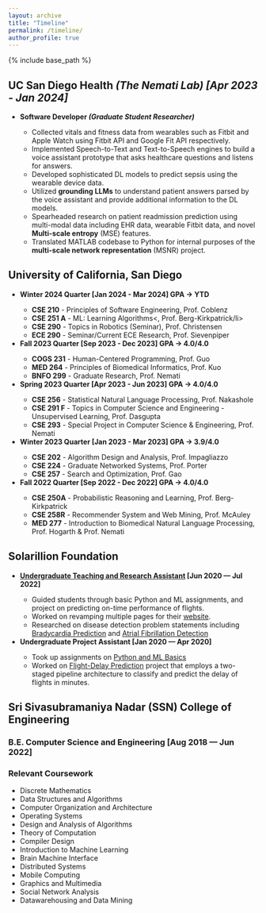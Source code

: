 ```yaml
---
layout: archive
title: "Timeline"
permalink: /timeline/
author_profile: true
---
```


{% include base_path %}

<h2>UC San Diego Health <i>(The Nemati Lab) [Apr 2023 - Jan 2024]</i></h2>
    <ul>
            <li><b>Software Developer <i>(Graduate Student Researcher)</i></b></li>
            <ul>
                <li>Collected vitals and fitness data from wearables such as Fitbit and Apple Watch using Fitbit API and Google Fit API respectively.</li>
                <li>Implemented Speech-to-Text and Text-to-Speech engines to build a voice assistant prototype that asks healthcare questions and listens for answers.</li>
                <li>Developed sophisticated DL models to predict sepsis using the wearable device data.</li>
                <li>Utilized <b>grounding LLMs</b> to understand patient answers parsed by the voice assistant and provide additional information to the DL models.</li>
                <li>Spearheaded research on patient readmission prediction using multi-modal data including EHR data, wearable Fitbit data, and novel <b>Multi-scale entropy</b> (MSE) features.</li>
                <li>Translated MATLAB codebase to Python for internal purposes of the <b>multi-scale network representation</b> (MSNR) project.</li>
            </ul>
    </ul>

<h2>University of California, San Diego</h2>
<ul>
<li style="font-weight: bold">Winter 2024 Quarter [Jan 2024 - Mar 2024] <b>GPA -> YTD</b></li>
    <ul>
        <li><b>CSE 210</b> - Principles of Software Engineering, Prof. Coblenz</li>
        <li><b>CSE 251 A</b> - ML: Learning Algorithms<, Prof. Berg-Kirkpatrick/li>
        <li><b>CSE 290</b> - Topics in Robotics (Seminar), Prof. Christensen</li>
        <li><b>ECE 290</b> - Seminar/Current ECE Research, Prof. Sievenpiper</li>
    </ul>
<li style="font-weight: bold">Fall 2023 Quarter [Sep 2023 - Dec 2023] <b>GPA -> 4.0/4.0</b></li>
    <ul>
        <li><b>COGS 231</b> - Human-Centered Programming, Prof. Guo</li>
        <li><b>MED 264</b> - Principles of Biomedical Informatics, Prof. Kuo</li>
        <li><b>BNFO 299</b> - Graduate Research, Prof. Nemati</li>
    </ul>
<li style="font-weight: bold">Spring 2023 Quarter [Apr 2023 - Jun 2023] <b>GPA -> 4.0/4.0</b></li>
    <ul>
        <li><b>CSE 256</b> - Statistical Natural Language Processing, Prof. Nakashole</li>
        <li><b>CSE 291 F</b> - Topics in Computer Science and Engineering - Unsupervised Learning, Prof. Dasgupta</li>
        <li><b>CSE 293</b> - Special Project in Computer Science & Engineering, Prof. Nemati</li>
    </ul>
<li style="font-weight: bold">Winter 2023 Quarter [Jan 2023 - Mar 2023] <b>GPA -> 3.9/4.0</b></li>
    <ul>
        <li><b>CSE 202</b> - Algorithm Design and Analysis, Prof. Impagliazzo</li>
        <li><b>CSE 224</b> - Graduate Networked Systems, Prof. Porter</li>
        <li><b>CSE 257</b> - Search and Optimization, Prof. Gao</li>
    </ul>
<li style="font-weight: bold">Fall 2022 Quarter [Sep 2022 - Dec 2022] <b>GPA -> 4.0/4.0</b></li>
    <ul>
    <li><b>CSE 250A</b> - Probabilistic Reasoning and Learning, Prof. Berg-Kirkpatrick</li>
    <li><b>CSE 258R</b> - Recommender System and Web Mining, Prof. McAuley</li>
    <li><b>MED 277</b> - Introduction to Biomedical Natural Language Processing, Prof. Hogarth & Prof. Nemati</li>
    </ul>
</ul>
<h2>Solarillion Foundation</h2>
<ul>
<li style="font-weight: bold"><a href="https://www.solarillionfoundation.org/people/VishalNagarajan" target="_blank">Undergraduate Teaching and Research Assistant</a> [Jun 2020 &#8212; Jul 2022]</li>
    <ul>
    <li>Guided students through basic Python and ML assignments, and project on predicting on-time performance of flights.</li>
    <li>Worked on revamping multiple pages for their <a href="https://github.com/solarillion/solarillion.github.io" target="_blank">website</a>.</li>
    <li>Researched on disease detection problem statements including <a href="https://github.com/vishaln15/Bradycardia-Prediciton" target="_blank">Bradycardia Prediction</a> and <a href="https://github.com/vishaln15/OptimizedArrhythmiaDetection" target="_blank">Atrial Fibrillation Detection</a></li>
    </ul>
<li style="font-weight: bold">Undergraduate Project Assistant [Jan 2020 &#8212; Apr 2020]</li>
    <ul>
        <li>Took up assignments on <a href="https://github.com/vishaln15/SolarillionFoundation" target="_blank">Python and ML Basics</a></li>
        <li>Worked on <a href="https://github.com/vishaln15/Flight-Delay-Prediction" target="_blank">Flight-Delay Prediction</a> project that employs a two-staged pipeline architecture to classify and predict the delay of flights in minutes.</li>
    </ul>
</ul>
<h2>Sri Sivasubramaniya Nadar (SSN) College of Engineering</h2>
<h3>B.E. Computer Science and Engineering [Aug 2018 &#8212; Jun 2022]</h3>
<h3>Relevant Coursework</h3>
<ul>
    <li>Discrete Mathematics</li>
    <li>Data Structures and Algorithms</li>
    <li>Computer Organization and Architecture</li>
    <li>Operating Systems</li>
    <li>Design and Analysis of Algorithms</li>
    <li>Theory of Computation</li>
    <li>Compiler Design</li>
    <li>Introduction to Machine Learning</li>
    <li>Brain Machine Interface</li>
    <li>Distributed Systems</li>
    <li>Mobile Computing</li>
    <li>Graphics and Multimedia</li>
    <li>Social Network Analysis</li>
    <li>Datawarehousing and Data Mining</li>
</ul>